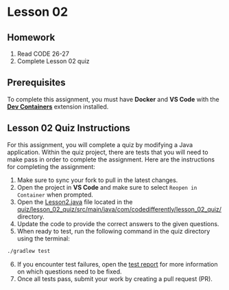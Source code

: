 # Lesson 02

## Homework

1. Read CODE 26-27
1. Complete Lesson 02 quiz

## Prerequisites

To complete this assignment, you must have **Docker** and **VS Code** with the [**Dev Containers**][dev-containers-link] extension installed.

## Lesson 02 Quiz Instructions

For this assignment, you will complete a quiz by modifying a Java application. Within the quiz project, there are tests that you will need to make pass in order to complete the assignment. Here are the instructions for completing the assignment:

1. Make sure to sync your fork to pull in the latest changes.
1. Open the project in **VS Code** and make sure to select `Reopen in Container` when prompted.
1. Open the [Lesson2.java][lesson-2-quiz] file located in the [quiz/lesson_02_quiz/src/main/java/com/codedifferently/lesson_02_quiz/][lesson-2-dir] directory.
1. Update the code to provide the correct answers to the given questions.
1. When ready to test, run the following command in the quiz directory using the terminal:

```bash
./gradlew test
```

6. If you encounter test failures, open the [test report][test-report] for more information on which questions need to be fixed.
7. Once all tests pass, submit your work by creating a pull request (PR).


[dev-containers-link]: https://marketplace.visualstudio.com/items?itemName=ms-vscode-remote.remote-containers
[lesson-2-quiz]: quiz/lesson_02_quiz/src/main/java/com/codedifferently/lesson2/Lesson2.java
[lesson-2-dir]: quiz/lesson_02_quiz/src/main/java/com/codedifferently/lesson2/
[test-report]: quiz/lesson_02_quiz/build/reports/tests/test/index.html
